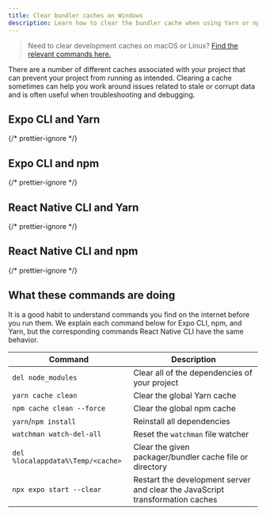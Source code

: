 ```yaml
---
title: Clear bundler caches on Windows
description: Learn how to clear the bundler cache when using Yarn or npm with Expo CLI or React Native CLI on Windows.
---
```


> Need to clear development caches on macOS or Linux? [Find the relevant commands here.](/troubleshooting/clear-cache-macos-linux/)

There are a number of different caches associated with your project that can prevent your project from running as intended. Clearing a cache sometimes can help you work around issues related to stale or corrupt data and is often useful when troubleshooting and debugging.

## Expo CLI and Yarn

{/* prettier-ignore */}

## Expo CLI and npm

{/* prettier-ignore */}

## React Native CLI and Yarn

{/* prettier-ignore */}

## React Native CLI and npm

{/* prettier-ignore */}

## What these commands are doing

It is a good habit to understand commands you find on the internet before you run them. We explain each command below for Expo CLI, npm, and Yarn, but the corresponding commands React Native CLI have the same behavior.

| Command                           | Description                                                                   |
| --------------------------------- | ----------------------------------------------------------------------------- |
| `del node_modules`                | Clear all of the dependencies of your project                                 |
| `yarn cache clean`                | Clear the global Yarn cache                                                   |
| `npm cache clean --force`         | Clear the global npm cache                                                    |
| `yarn`/`npm install`              | Reinstall all dependencies                                                    |
| `watchman watch-del-all`          | Reset the `watchman` file watcher                                             |
| `del %localappdata%\Temp/<cache>` | Clear the given packager/bundler cache file or directory                      |
| `npx expo start --clear`          | Restart the development server and clear the JavaScript transformation caches |